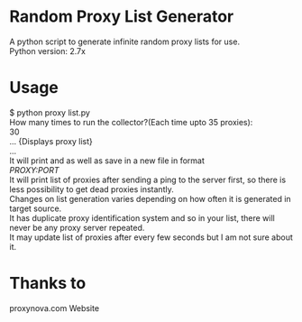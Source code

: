 # Random Proxy List Generator
A python script to generate infinite random proxy lists for use.<br>Python version: 2.7x
# Usage
$ python proxy list.py<br>
How many times to run the collector?(Each time upto 35 proxies):<br>
30<br>
... {Displays proxy list}<br>
...<br>
It will print and as well as save in a new file in format<br>
<i>PROXY:PORT</i><br>
It will print list of proxies after sending a ping to the server first, so there is less possibility to get dead proxies instantly.<br>Changes on list generation varies depending on how often it is generated in target source.<br>
It has duplicate proxy identification system and so in your list, there will never be any proxy server repeated.<br>It may update list of proxies after every few seconds but I am not sure about it.
<br>
# Thanks to
proxynova.com Website
